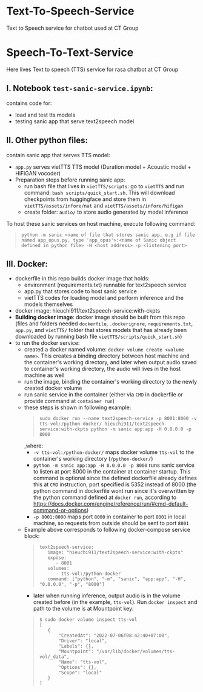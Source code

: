 # Text-To-Speech-Service
Text to Speech service for chatbot used at CT Group

# Speech-To-Text-Service
Here lives Text to speech (TTS) service for rasa chatbot at CT Group

## I. Notebook `test-sanic-service.ipynb`:
contains code for:
- load and test tts models
- testing sanic app that serve text2speech model

## II. Other python files:
contain sanic app that serves TTS model:
- `app.py` serves vietTTS TTS model (Duration model + Acoustic model + HiFiGAN vocoder)
- Preparation steps before running sanic app:
  - run bash file that lives in `vietTTS/scripts`: go to `vietTTS` and run command: `bash scripts/quick_start.sh`. This will download checkpoints from huggingface and store them in `vietTTS/assets/infore/nat` and `vietTTS/assets/infore/hifigan`
  - create folder: `audio/` to store audio generated by model inference

To host these sanic services on host machine, execute following command:
  >```
  > python -m sanic <name of file that stores sanic app, e.g if file named app_opus.py, type 'app_opus'>:<name of Sanic object defined in python file> -H <host address> -p <listening port>
  >```

## III. Docker:
- dockerfile in this repo builds docker image that holds:
  - environment (requirements.txt) runnable for text2speech service
  - app.py that stores code to host sanic service
  - vietTTS codes for loading model and perform inference and the models themselves
- docker image: hieuchi911/text2speech-service:with-ckpts
- **Building docker image**: docker image should be built from this repo (files and folders needed `dockerfile`, `.dockerignore`, `requirements.txt`, `app.py`, and `vietTTS/` folder that stores models that has already been downloaded by running bash file `vietTTS/scripts/quick_start.sh`)
- to run the docker service:
  - created a docker named volume: `docker volume create <volume name>`. This creates a binding directory between host machine and the container's working directory, and later when output audio saved to container's working directory, the audio will lives in the host machine as well
  - run the image, binding the container's working directory to the newly created docker volume
  - run sanic service in the container (either via `CMD` in dockerfile or provide command at `container run`)
  - these steps is shown in following example:
    >```
    > sudo docker run --name text2speech-service -p 8001:8000 -v tts-vol:/python-docker/ hieuchi911/text2speech-service:with-ckpts python -m sanic app:app -H 0.0.0.0 -p 8000
    >```
    ,where:
    - `-v tts-vol:/python-docker/` maps docker volume `tts-vol` to the container's working directory (`/python-docker/`)
    - `python -m sanic app:app -H 0.0.0.0 -p 8000` runs sanic service to listen at port 8000 in the container at container startup. This command is optional since the defined dockerfile already defines this at `CMD` instruction, port specified is 5352 instead of 8000 (the python command in dockerfile wont run since it's overwritten by the python command defined at `docker run`, according to https://docs.docker.com/engine/reference/run/#cmd-default-command-or-options)
    - `-p 8001:8000` maps port `8000` in container to port `8001` in local machine, so requests from outside should be sent to port `8001`
  - Example above corresponds to following docker-compose service block:
    >```
    >text2speech-service:
    >    image: "hieuchi911/text2speech-service:with-ckpts"
    >    expose:
    >       - 8001
    >    volumes:
    >       - tts-vol:/python-docker
    >    command: ["python", "-m", "sanic", "app:app", "-H", "0.0.0.0", "-p", "8000"]
    >```
    - later when running inference, output audio is in the volume created before (in the example, `tts-vol`). Run `docker inspect` and path to the volume is at Mountpoint key:
    >```
    >$ sudo docker volume inspect tts-vol
    >[
    >    {
    >        "CreatedAt": "2022-07-06T08:42:40+07:00",
    >        "Driver": "local",
    >        "Labels": {},
    >        "Mountpoint": "/var/lib/docker/volumes/tts-vol/_data",
    >        "Name": "tts-vol",
    >        "Options": {},
    >        "Scope": "local"
    >    }
    >]
    >```
